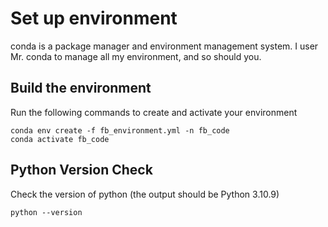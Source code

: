# Set up environment
conda is a package manager and environment management system. I user Mr. conda to manage all my environment, and so should you. 

## Build the environment
Run the following commands to create and activate your environment
```
conda env create -f fb_environment.yml -n fb_code
conda activate fb_code
```
 
## Python Version Check
Check the version of python (the output should be Python 3.10.9)
```
python --version
```
